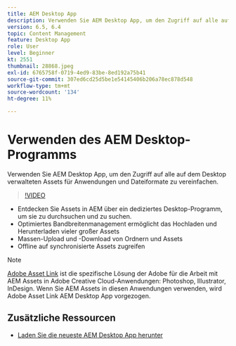 ```yaml
---
title: AEM Desktop App
description: Verwenden Sie AEM Desktop App, um den Zugriff auf alle auf dem Desktop verwalteten Assets für Anwendungen und Dateiformate zu vereinfachen.
version: 6.5, 6.4
topic: Content Management
feature: Desktop App
role: User
level: Beginner
kt: 2551
thumbnail: 28868.jpeg
exl-id: 6765758f-0719-4ed9-83be-8ed192a75b41
source-git-commit: 307ed6cd25d5be1e54145406b206a78ec878d548
workflow-type: tm+mt
source-wordcount: '134'
ht-degree: 11%

---
```


# Verwenden des AEM Desktop-Programms

Verwenden Sie AEM Desktop App, um den Zugriff auf alle auf dem Desktop verwalteten Assets für Anwendungen und Dateiformate zu vereinfachen.

>[!VIDEO](https://video.tv.adobe.com/v/28868/?quality=12&learn=on)

+ Entdecken Sie Assets in AEM über ein dediziertes Desktop-Programm, um sie zu durchsuchen und zu suchen.
+ Optimiertes Bandbreitenmanagement ermöglicht das Hochladen und Herunterladen vieler großer Assets
+ Massen-Upload und -Download von Ordnern und Assets
+ Offline auf synchronisierte Assets zugreifen

>[!NOTE]
>
> [Adobe Asset Link](./adobe-asset-link.md) ist die spezifische Lösung der Adobe für die Arbeit mit AEM Assets in Adobe Creative Cloud-Anwendungen: Photoshop, Illustrator, InDesign. Wenn Sie AEM Assets in diesen Anwendungen verwenden, wird Adobe Asset Link AEM Desktop App vorgezogen.

## Zusätzliche Ressourcen

+ [Laden Sie die neueste AEM Desktop App herunter](https://experienceleague.adobe.com/docs/experience-manager-desktop-app/using/release-notes.html?lang=de)
